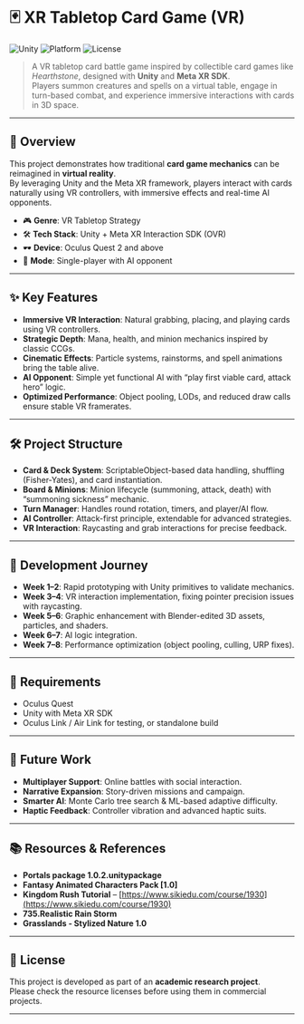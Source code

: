 # 🃏 XR Tabletop Card Game (VR)

![Unity](https://img.shields.io/badge/Engine-Unity%202023+-blue.svg?logo=unity)
![Platform](https://img.shields.io/badge/Platform-Oculus%20Quest%202%2B-lightgrey?logo=oculus)
![License](https://img.shields.io/badge/License-Academic%20Project-green)

> A VR tabletop card battle game inspired by collectible card games like *Hearthstone*, designed with **Unity** and **Meta XR SDK**.  
> Players summon creatures and spells on a virtual table, engage in turn-based combat, and experience immersive interactions with cards in 3D space.

---

## 📖 Overview
This project demonstrates how traditional **card game mechanics** can be reimagined in **virtual reality**.  
By leveraging Unity and the Meta XR framework, players interact with cards naturally using VR controllers, with immersive effects and real-time AI opponents.  

- 🎮 **Genre**: VR Tabletop Strategy  
- 🛠 **Tech Stack**: Unity + Meta XR Interaction SDK (OVR)  
- 🕶 **Device**: Oculus Quest 2 and above  
- 🤖 **Mode**: Single-player with AI opponent  

---

## ✨ Key Features
- **Immersive VR Interaction**: Natural grabbing, placing, and playing cards using VR controllers.  
- **Strategic Depth**: Mana, health, and minion mechanics inspired by classic CCGs.  
- **Cinematic Effects**: Particle systems, rainstorms, and spell animations bring the table alive.  
- **AI Opponent**: Simple yet functional AI with “play first viable card, attack hero” logic.  
- **Optimized Performance**: Object pooling, LODs, and reduced draw calls ensure stable VR framerates.  

---

## 🛠 Project Structure
- **Card & Deck System**: ScriptableObject-based data handling, shuffling (Fisher-Yates), and card instantiation.  
- **Board & Minions**: Minion lifecycle (summoning, attack, death) with “summoning sickness” mechanic.  
- **Turn Manager**: Handles round rotation, timers, and player/AI flow.  
- **AI Controller**: Attack-first principle, extendable for advanced strategies.  
- **VR Interaction**: Raycasting and grab interactions for precise feedback.  

---

## 🚀 Development Journey
- **Week 1–2**: Rapid prototyping with Unity primitives to validate mechanics.  
- **Week 3–4**: VR interaction implementation, fixing pointer precision issues with raycasting.  
- **Week 5–6**: Graphic enhancement with Blender-edited 3D assets, particles, and shaders.  
- **Week 6–7**: AI logic integration.  
- **Week 7–8**: Performance optimization (object pooling, culling, URP fixes). 

---

## 🔧 Requirements
- Oculus Quest   
- Unity  with Meta XR SDK  
- Oculus Link / Air Link for testing, or standalone build  

---

## 🌟 Future Work
- **Multiplayer Support**: Online battles with social interaction.  
- **Narrative Expansion**: Story-driven missions and campaign.  
- **Smarter AI**: Monte Carlo tree search & ML-based adaptive difficulty.  
- **Haptic Feedback**: Controller vibration and advanced haptic suits.  

---

## 📚 Resources & References
- **Portals package 1.0.2.unitypackage**  
- **Fantasy Animated Characters Pack [1.0]**  
- **Kingdom Rush Tutorial** – [https://www.sikiedu.com/course/1930](https://www.sikiedu.com/course/1930)  
- **735.Realistic Rain Storm**  
- **Grasslands - Stylized Nature 1.0**  

---

## 📜 License
This project is developed as part of an **academic research project**.  
Please check the resource licenses before using them in commercial projects.  

---
